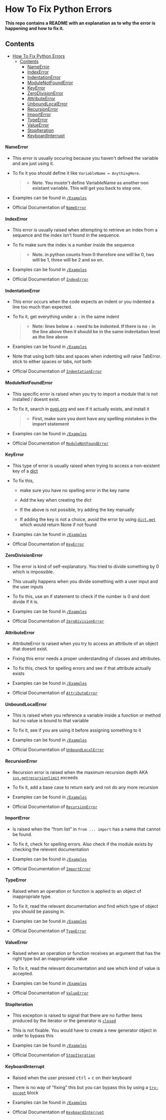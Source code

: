 # How To Fix Python Errors

**This repo contains a README with an explanation as to why the error is happening and how to fix it.**

## Contents

- [How To Fix Python Errors](#how-to-fix-python-errors)
  - [Contents](#contents)
      - [NameError](#nameerror)
      - [IndexError](#indexerror)
      - [IndentationError](#indentationerror)
      - [ModuleNotFoundError](#modulenotfounderror)
      - [KeyError](#keyerror)
      - [ZeroDivisionError](#zerodivisionerror)
      - [AttributeError](#attributeerror)
      - [UnboundLocalError](#unboundlocalerror)
      - [RecursionError](#recursionerror)
      - [ImportError](#importerror)
      - [TypeError](#typeerror)
      - [ValueError](#valueerror)
      - [StopIteration](#stopiteration)
      - [KeyboardInterrupt](#keyboardinterrupt)

#### NameError

- This error is usually occuring because you haven't defined the variable and are just using it.

- To fix it you should define it like `VariableName = AnythingHere`.

    > - **Note. You mustn't define VariableName as another non existant variable. This will get you back to step one.**

- Examples can be found in [`/Examples`](./Examples/NameErrorSolve.py)

- Official Documentation of [`NameError`](https://docs.python.org/3/library/exceptions.html#NameError)

#### IndexError

- This error is usually raised when attempting to retrieve an index from a sequence and the index isn't found in the sequence.

- To fix make sure the index is a number inside the sequence

    > - **Note. in python counts from 0 therefore one will be 0, two will be 1, three will be 2 and so on.**

- Examples can be found in [`/Examples`](./Examples/IndexErrorSolve.py)

- Official Documentation of [`IndexError`](https://docs.python.org/3/library/exceptions.html#IndexError)

#### IndentationError

- This error occurs when the code expects an indent or you indented a line too much than expected.

- To fix it, get everything under a `:` in the same indent

    > - **Note: lines below a `:` need to be indented. If there is no `:` in the line above then it should be in the same indentation level as the line above**

- Examples can be found in [`/Examples`](./Examples/IndentationErrorSolve.py)

- Note that using both tabs and spaces when indenting will raise TabError. stick to either spaces or tabs, not both

- Official Documentation of [`IndentationError`](https://docs.python.org/3/library/exceptions.html#IndentationError)

#### ModuleNotFoundError

- This specific error is raised when you try to import a module that is not installed / doesnt exist.

- To fix it, search in [pypi.org](https://pypi.org) and see if it actually exists, and install it

   > - **First, make sure you dont have any spelling mistakes in the import statement**

- Examples can be found in [`/Examples`](./Examples/ModuleNotFoundErrorSolve.py)

- Official Documentation of [`ModuleNotFoundError`](https://docs.python.org/3/library/exceptions.html#ModuleNotFoundError)

#### KeyError

- This type of error is usually raised when trying to access a non-existent key of a [dict](https://docs.python.org/3/library/stdtypes.html#dict)

- To fix this,

  - make sure you have no spelling error in the key name

  - Add the key when creating the dict

  - If the above is not possible, try adding the key manually

  - If adding the key is not a choice, avoid the error by using  [`dict.get`](https://docs.python.org/3/library/stdtypes.html#dict.get) which would return None if not found

- Examples can be found in [`/Examples`](./Examples/KeyErrorSolve.py)

- Official Documentation of [`KeyError`](https://docs.python.org/3/library/exceptions.html#KeyError)

#### ZeroDivisionError

- The error is kind of self-explanatory. You tried to divide something by 0 which is impossible.

- This usually happens when you divide something with a user input and the user inputs

- To fix this, use an if statement to check if the number is 0 and dont divide if it is.

- Examples can be found in [`/Examples`](./Examples/ZeroDivisionErrorSolve.py)

- Official Documentation of [`ZeroDivisionError`](https://docs.python.org/3/library/exceptions.html#ZeroDivisionError)

#### AttributeError

- AttributeError is raised when you try to access an attribute of an object that doesnt exist.

- Fixing this error needs a proper understanding of classes and attributes.

- To fix this, check for spelling errors and see if that attribute actually exists

- Examples can be found in [`/Examples`](./Examples/AttributeErrorSolve.py)

- Official Documentation of [`AttributeError`](https://docs.python.org/3/library/exceptions.html#AttributeError)

#### UnboundLocalError

- This is raised when you reference a variable inside a function or method but no value is bound to that variable

- To fix it, see if you are using it before assigning something to it

- Examples can be found in [`/Examples`](./Examples/UnboundLocalErrorSolve.py)

- Official Documentation of [`UnboundLocalError`](https://docs.python.org/3/library/exceptions.html#UnboundLocalError)

#### RecursionError

- Recursion error is raised when the maximum recursion depth AKA [`sys.getrecursionlimit`](https://docs.python.org/3/library/sys.html#sys.getrecursionlimit) exceeds

- To fix it, add a base case to return early and not do any more recursion

- Examples can be found in [`/Examples`](./Examples/RecursionErrorSolve.py)

- Official Documentation of [`RecursionError`](https://docs.python.org/3/library/exceptions.html#RecursionError)

#### ImportError

- Is raised when the “from list” in `from ... import` has a name that cannot be found.

- To fix it, check for spelling errors. Also check if the module exists by checking the relevent documentation

- Examples can be found in [`/Examples`](./Examples/ImportErrorSolve.py)

- Official Documentation of [`ImportError`](https://docs.python.org/3/library/exceptions.html#ImportError)

#### TypeError

- Raised when an operation or function is applied to an object of inappropriate type.

- To fix it, read the relevant documentation and find which type of object you should be passing in.

- Examples can be found in [`/Examples`](./Examples/TypeErrorSolve.py)

- Official Documentation of [`TypeError`](https://docs.python.org/3/library/exceptions.html#TypeError)

#### ValueError

- Raised when an operation or function receives an argument that has the right type but an inappropriate value

- To fix it, read the relevant documentation and see which kind of value is accepted.

- Examples can be found in [`/Examples`](./Examples/ValueErrorSolve.py)

- Official Documentation of [`ValueError`](https://docs.python.org/3/library/exceptions.html#ValueError)

#### StopIteration

- This exception is raised to signal that there are no further items produced by the iterator or the generator is [`closed`](https://docs.python.org/3/reference/expressions.html#generator.close)

- This is not fixable. You would have to create a new generator object in order to bypass this

- Examples can be found in [`/Examples`](./Examples/StopIterationSolve.py)

- Official Documentation of [`StopIteration`](https://docs.python.org/3/library/exceptions.html#StopIteration)

#### KeyboardInterrupt

- Raised when the user pressed <kbd>ctrl</kbd> + <kbd>c</kbd> on their keyboard

- There is no way of "fixing" this but you can bypass this by using a [`try-except`](https://docs.python.org/3/tutorial/errors.html#handling-exceptions) block

- Examples can be found in [`/Examples`](./Examples/KeyboardInterruptSolve.py)

- Official Documentation of [`KeyboardInterrupt`](https://docs.python.org/3/library/exceptions.html#KeyboardInterrupt)
